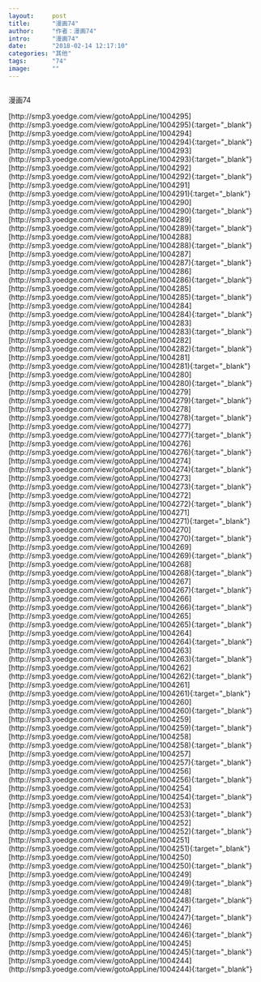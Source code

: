 ```yaml
---
layout:     post
title:      "漫画74"
author:     "作者：漫画74"
intro:      "漫画74"
date:       "2018-02-14 12:17:10"
categories: "其他"
tags:       "74"
image:      ""
---
```

<div style="text-align: center">
<p><img src=""/></p>
</div>
<p class="post-meta">
<span>漫画74</span>
</p>
[http://smp3.yoedge.com/view/gotoAppLine/1004295](http://smp3.yoedge.com/view/gotoAppLine/1004295){:target="_blank"}
[http://smp3.yoedge.com/view/gotoAppLine/1004294](http://smp3.yoedge.com/view/gotoAppLine/1004294){:target="_blank"}
[http://smp3.yoedge.com/view/gotoAppLine/1004293](http://smp3.yoedge.com/view/gotoAppLine/1004293){:target="_blank"}
[http://smp3.yoedge.com/view/gotoAppLine/1004292](http://smp3.yoedge.com/view/gotoAppLine/1004292){:target="_blank"}
[http://smp3.yoedge.com/view/gotoAppLine/1004291](http://smp3.yoedge.com/view/gotoAppLine/1004291){:target="_blank"}
[http://smp3.yoedge.com/view/gotoAppLine/1004290](http://smp3.yoedge.com/view/gotoAppLine/1004290){:target="_blank"}
[http://smp3.yoedge.com/view/gotoAppLine/1004289](http://smp3.yoedge.com/view/gotoAppLine/1004289){:target="_blank"}
[http://smp3.yoedge.com/view/gotoAppLine/1004288](http://smp3.yoedge.com/view/gotoAppLine/1004288){:target="_blank"}
[http://smp3.yoedge.com/view/gotoAppLine/1004287](http://smp3.yoedge.com/view/gotoAppLine/1004287){:target="_blank"}
[http://smp3.yoedge.com/view/gotoAppLine/1004286](http://smp3.yoedge.com/view/gotoAppLine/1004286){:target="_blank"}
[http://smp3.yoedge.com/view/gotoAppLine/1004285](http://smp3.yoedge.com/view/gotoAppLine/1004285){:target="_blank"}
[http://smp3.yoedge.com/view/gotoAppLine/1004284](http://smp3.yoedge.com/view/gotoAppLine/1004284){:target="_blank"}
[http://smp3.yoedge.com/view/gotoAppLine/1004283](http://smp3.yoedge.com/view/gotoAppLine/1004283){:target="_blank"}
[http://smp3.yoedge.com/view/gotoAppLine/1004282](http://smp3.yoedge.com/view/gotoAppLine/1004282){:target="_blank"}
[http://smp3.yoedge.com/view/gotoAppLine/1004281](http://smp3.yoedge.com/view/gotoAppLine/1004281){:target="_blank"}
[http://smp3.yoedge.com/view/gotoAppLine/1004280](http://smp3.yoedge.com/view/gotoAppLine/1004280){:target="_blank"}
[http://smp3.yoedge.com/view/gotoAppLine/1004279](http://smp3.yoedge.com/view/gotoAppLine/1004279){:target="_blank"}
[http://smp3.yoedge.com/view/gotoAppLine/1004278](http://smp3.yoedge.com/view/gotoAppLine/1004278){:target="_blank"}
[http://smp3.yoedge.com/view/gotoAppLine/1004277](http://smp3.yoedge.com/view/gotoAppLine/1004277){:target="_blank"}
[http://smp3.yoedge.com/view/gotoAppLine/1004276](http://smp3.yoedge.com/view/gotoAppLine/1004276){:target="_blank"}
[http://smp3.yoedge.com/view/gotoAppLine/1004274](http://smp3.yoedge.com/view/gotoAppLine/1004274){:target="_blank"}
[http://smp3.yoedge.com/view/gotoAppLine/1004273](http://smp3.yoedge.com/view/gotoAppLine/1004273){:target="_blank"}
[http://smp3.yoedge.com/view/gotoAppLine/1004272](http://smp3.yoedge.com/view/gotoAppLine/1004272){:target="_blank"}
[http://smp3.yoedge.com/view/gotoAppLine/1004271](http://smp3.yoedge.com/view/gotoAppLine/1004271){:target="_blank"}
[http://smp3.yoedge.com/view/gotoAppLine/1004270](http://smp3.yoedge.com/view/gotoAppLine/1004270){:target="_blank"}
[http://smp3.yoedge.com/view/gotoAppLine/1004269](http://smp3.yoedge.com/view/gotoAppLine/1004269){:target="_blank"}
[http://smp3.yoedge.com/view/gotoAppLine/1004268](http://smp3.yoedge.com/view/gotoAppLine/1004268){:target="_blank"}
[http://smp3.yoedge.com/view/gotoAppLine/1004267](http://smp3.yoedge.com/view/gotoAppLine/1004267){:target="_blank"}
[http://smp3.yoedge.com/view/gotoAppLine/1004266](http://smp3.yoedge.com/view/gotoAppLine/1004266){:target="_blank"}
[http://smp3.yoedge.com/view/gotoAppLine/1004265](http://smp3.yoedge.com/view/gotoAppLine/1004265){:target="_blank"}
[http://smp3.yoedge.com/view/gotoAppLine/1004264](http://smp3.yoedge.com/view/gotoAppLine/1004264){:target="_blank"}
[http://smp3.yoedge.com/view/gotoAppLine/1004263](http://smp3.yoedge.com/view/gotoAppLine/1004263){:target="_blank"}
[http://smp3.yoedge.com/view/gotoAppLine/1004262](http://smp3.yoedge.com/view/gotoAppLine/1004262){:target="_blank"}
[http://smp3.yoedge.com/view/gotoAppLine/1004261](http://smp3.yoedge.com/view/gotoAppLine/1004261){:target="_blank"}
[http://smp3.yoedge.com/view/gotoAppLine/1004260](http://smp3.yoedge.com/view/gotoAppLine/1004260){:target="_blank"}
[http://smp3.yoedge.com/view/gotoAppLine/1004259](http://smp3.yoedge.com/view/gotoAppLine/1004259){:target="_blank"}
[http://smp3.yoedge.com/view/gotoAppLine/1004258](http://smp3.yoedge.com/view/gotoAppLine/1004258){:target="_blank"}
[http://smp3.yoedge.com/view/gotoAppLine/1004257](http://smp3.yoedge.com/view/gotoAppLine/1004257){:target="_blank"}
[http://smp3.yoedge.com/view/gotoAppLine/1004256](http://smp3.yoedge.com/view/gotoAppLine/1004256){:target="_blank"}
[http://smp3.yoedge.com/view/gotoAppLine/1004254](http://smp3.yoedge.com/view/gotoAppLine/1004254){:target="_blank"}
[http://smp3.yoedge.com/view/gotoAppLine/1004253](http://smp3.yoedge.com/view/gotoAppLine/1004253){:target="_blank"}
[http://smp3.yoedge.com/view/gotoAppLine/1004252](http://smp3.yoedge.com/view/gotoAppLine/1004252){:target="_blank"}
[http://smp3.yoedge.com/view/gotoAppLine/1004251](http://smp3.yoedge.com/view/gotoAppLine/1004251){:target="_blank"}
[http://smp3.yoedge.com/view/gotoAppLine/1004250](http://smp3.yoedge.com/view/gotoAppLine/1004250){:target="_blank"}
[http://smp3.yoedge.com/view/gotoAppLine/1004249](http://smp3.yoedge.com/view/gotoAppLine/1004249){:target="_blank"}
[http://smp3.yoedge.com/view/gotoAppLine/1004248](http://smp3.yoedge.com/view/gotoAppLine/1004248){:target="_blank"}
[http://smp3.yoedge.com/view/gotoAppLine/1004247](http://smp3.yoedge.com/view/gotoAppLine/1004247){:target="_blank"}
[http://smp3.yoedge.com/view/gotoAppLine/1004246](http://smp3.yoedge.com/view/gotoAppLine/1004246){:target="_blank"}
[http://smp3.yoedge.com/view/gotoAppLine/1004245](http://smp3.yoedge.com/view/gotoAppLine/1004245){:target="_blank"}
[http://smp3.yoedge.com/view/gotoAppLine/1004244](http://smp3.yoedge.com/view/gotoAppLine/1004244){:target="_blank"}


